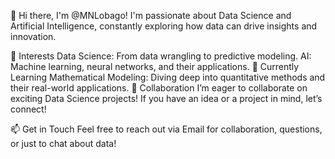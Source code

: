 👋 Hi there, I'm @MNLobago!
I'm passionate about Data Science and Artificial Intelligence, constantly exploring how data can drive insights and innovation.

👀 Interests
Data Science: From data wrangling to predictive modeling.
AI: Machine learning, neural networks, and their applications.
🌱 Currently Learning
Mathematical Modeling: Diving deep into quantitative methods and their real-world applications.
💞 Collaboration
I’m eager to collaborate on exciting Data Science projects! If you have an idea or a project in mind, let’s connect!

📫 Get in Touch
Feel free to reach out via Email for collaboration, questions, or just to chat about data!

